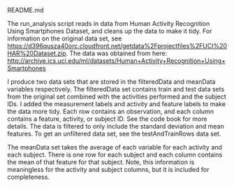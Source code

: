 README.md

The run_analysis script reads in data from Human Activity Recognition Using Smartphones Dataset, and cleans up the data to make it tidy. For information on the original data set, see https://d396qusza40orc.cloudfront.net/getdata%2Fprojectfiles%2FUCI%20HAR%20Dataset.zip. The data was obtained from here: http://archive.ics.uci.edu/ml/datasets/Human+Activity+Recognition+Using+Smartphones

I produce two data sets that are stored in the filteredData and meanData variables respectively. The filteredData set contains train and test data sets from the original set combined with the activities performed and the subject IDs. I added the measurement labels and activity and feature labels to make the data more tidy. Each row contains an observation, and each column contains a feature, activity, or subject ID. See the code book for more details. The data is filtered to only include the standard deviation and mean features. To get an unfiltered data set, see the testAndTrainRows data set.

The meanData set takes the average of each variable for each activity and each subject. There is one row for each subject and each column contains the mean of that feature for that subject. Note, this information is meaningless for the activity and subject columns, but it is included for completeness.